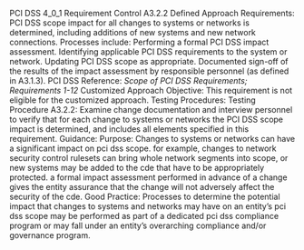 PCI DSS 4_0_1 Requirement Control A3.2.2 Defined Approach Requirements: PCI DSS scope impact for all changes to systems or networks is determined, including additions of new systems and new network connections. Processes include: Performing a formal PCI DSS impact assessment. Identifying applicable PCI DSS requirements to the system or network. Updating PCI DSS scope as appropriate. Documented sign-off of the results of the impact assessment by responsible personnel (as defined in A3.1.3). PCI DSS Reference: _Scope of PCI DSS_ _Requirements; Requirements 1-12_ Customized Approach Objective: This requirement is not eligible for the customized approach. Testing Procedures: Testing Procedure A3.2.2: Examine change documentation and interview personnel to verify that for each change to systems or networks the PCI DSS scope impact is determined, and includes all elements specified in this requirement. Guidance: Purpose: Changes to systems or networks can have a significant impact on pci dss scope. for example, changes to network security control rulesets can bring whole network segments into scope, or new systems may be added to the cde that have to be appropriately protected. a formal impact assessment performed in advance of a change gives the entity assurance that the change will not adversely affect the security of the cde. Good Practice: Processes to determine the potential impact that changes to systems and networks may have on an entity’s pci dss scope may be performed as part of a dedicated pci dss compliance program or may fall under an entity’s overarching compliance and/or governance program.